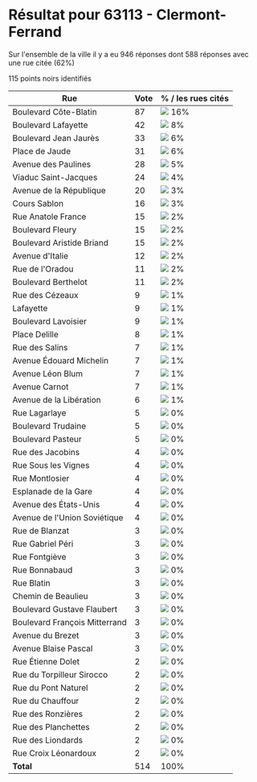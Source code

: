 # Résultat pour 63113 - Clermont-Ferrand

Sur l'ensemble de la ville il y a eu 946 réponses dont 588 réponses avec une rue citée (62%)

115 points noirs identifiés

| Rue | Vote | % / les rues cités|
|-----|------|-------------------|
| Boulevard Côte-Blatin | 87 | <img src="../../img/bar_16.gif" />&nbsp;16%|
| Boulevard Lafayette | 42 | <img src="../../img/bar_8.gif" />&nbsp;8%|
| Boulevard Jean Jaurès | 33 | <img src="../../img/bar_6.gif" />&nbsp;6%|
| Place de Jaude | 31 | <img src="../../img/bar_6.gif" />&nbsp;6%|
| Avenue des Paulines | 28 | <img src="../../img/bar_5.gif" />&nbsp;5%|
| Viaduc Saint-Jacques | 24 | <img src="../../img/bar_4.gif" />&nbsp;4%|
| Avenue de la République | 20 | <img src="../../img/bar_3.gif" />&nbsp;3%|
| Cours Sablon | 16 | <img src="../../img/bar_3.gif" />&nbsp;3%|
| Rue Anatole France | 15 | <img src="../../img/bar_2.gif" />&nbsp;2%|
| Boulevard Fleury | 15 | <img src="../../img/bar_2.gif" />&nbsp;2%|
| Boulevard Aristide Briand | 15 | <img src="../../img/bar_2.gif" />&nbsp;2%|
| Avenue d'Italie | 12 | <img src="../../img/bar_2.gif" />&nbsp;2%|
| Rue de l'Oradou | 11 | <img src="../../img/bar_2.gif" />&nbsp;2%|
| Boulevard Berthelot | 11 | <img src="../../img/bar_2.gif" />&nbsp;2%|
| Rue des Cézeaux | 9 | <img src="../../img/bar_1.gif" />&nbsp;1%|
| Lafayette | 9 | <img src="../../img/bar_1.gif" />&nbsp;1%|
| Boulevard Lavoisier | 9 | <img src="../../img/bar_1.gif" />&nbsp;1%|
| Place Delille | 8 | <img src="../../img/bar_1.gif" />&nbsp;1%|
| Rue des Salins | 7 | <img src="../../img/bar_1.gif" />&nbsp;1%|
| Avenue Édouard Michelin | 7 | <img src="../../img/bar_1.gif" />&nbsp;1%|
| Avenue Léon Blum | 7 | <img src="../../img/bar_1.gif" />&nbsp;1%|
| Avenue Carnot | 7 | <img src="../../img/bar_1.gif" />&nbsp;1%|
| Avenue de la Libération | 6 | <img src="../../img/bar_1.gif" />&nbsp;1%|
| Rue Lagarlaye | 5 | <img src="../../img/bar_0.gif" />&nbsp;0%|
| Boulevard Trudaine | 5 | <img src="../../img/bar_0.gif" />&nbsp;0%|
| Boulevard Pasteur | 5 | <img src="../../img/bar_0.gif" />&nbsp;0%|
| Rue des Jacobins | 4 | <img src="../../img/bar_0.gif" />&nbsp;0%|
| Rue Sous les Vignes | 4 | <img src="../../img/bar_0.gif" />&nbsp;0%|
| Rue Montlosier | 4 | <img src="../../img/bar_0.gif" />&nbsp;0%|
| Esplanade de la Gare | 4 | <img src="../../img/bar_0.gif" />&nbsp;0%|
| Avenue des États-Unis | 4 | <img src="../../img/bar_0.gif" />&nbsp;0%|
| Avenue de l'Union Soviétique | 4 | <img src="../../img/bar_0.gif" />&nbsp;0%|
| Rue de Blanzat | 3 | <img src="../../img/bar_0.gif" />&nbsp;0%|
| Rue Gabriel Péri | 3 | <img src="../../img/bar_0.gif" />&nbsp;0%|
| Rue Fontgiève | 3 | <img src="../../img/bar_0.gif" />&nbsp;0%|
| Rue Bonnabaud | 3 | <img src="../../img/bar_0.gif" />&nbsp;0%|
| Rue Blatin | 3 | <img src="../../img/bar_0.gif" />&nbsp;0%|
| Chemin de Beaulieu | 3 | <img src="../../img/bar_0.gif" />&nbsp;0%|
| Boulevard Gustave Flaubert | 3 | <img src="../../img/bar_0.gif" />&nbsp;0%|
| Boulevard François Mitterrand | 3 | <img src="../../img/bar_0.gif" />&nbsp;0%|
| Avenue du Brezet | 3 | <img src="../../img/bar_0.gif" />&nbsp;0%|
| Avenue Blaise Pascal | 3 | <img src="../../img/bar_0.gif" />&nbsp;0%|
| Rue Étienne Dolet | 2 | <img src="../../img/bar_0.gif" />&nbsp;0%|
| Rue du Torpilleur Sirocco | 2 | <img src="../../img/bar_0.gif" />&nbsp;0%|
| Rue du Pont Naturel | 2 | <img src="../../img/bar_0.gif" />&nbsp;0%|
| Rue du Chauffour | 2 | <img src="../../img/bar_0.gif" />&nbsp;0%|
| Rue des Ronzières | 2 | <img src="../../img/bar_0.gif" />&nbsp;0%|
| Rue des Planchettes | 2 | <img src="../../img/bar_0.gif" />&nbsp;0%|
| Rue des Liondards | 2 | <img src="../../img/bar_0.gif" />&nbsp;0%|
| Rue Croix Léonardoux | 2 | <img src="../../img/bar_0.gif" />&nbsp;0%|
| **Total** | 514 | 100%|
